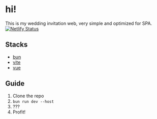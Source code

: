 # hi!

This is my wedding invitation web, very simple and optimized for SPA.  
[![Netlify Status](https://api.netlify.com/api/v1/badges/a970f553-7d8e-40ec-b738-2be2b736a397/deploy-status)](https://app.netlify.com/sites/padulkemid/deploys)  

## Stacks 

- [bun](https://bun.sh/)
- [vite](https://vite.dev/)
- [vue](https://vuejs.org/)

## Guide

1. Clone the repo
2. `bun run dev --host`
3. ???
4. Profit!
